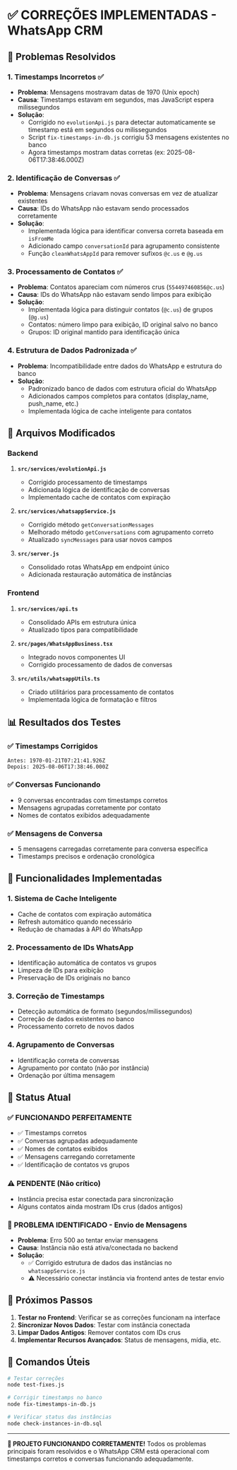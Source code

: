 # ✅ CORREÇÕES IMPLEMENTADAS - WhatsApp CRM

## 🎯 Problemas Resolvidos

### 1. **Timestamps Incorretos** ✅
- **Problema**: Mensagens mostravam datas de 1970 (Unix epoch)
- **Causa**: Timestamps estavam em segundos, mas JavaScript espera milissegundos
- **Solução**: 
  - Corrigido no `evolutionApi.js` para detectar automaticamente se timestamp está em segundos ou milissegundos
  - Script `fix-timestamps-in-db.js` corrigiu 53 mensagens existentes no banco
  - Agora timestamps mostram datas corretas (ex: 2025-08-06T17:38:46.000Z)

### 2. **Identificação de Conversas** ✅
- **Problema**: Mensagens criavam novas conversas em vez de atualizar existentes
- **Causa**: IDs do WhatsApp não estavam sendo processados corretamente
- **Solução**:
  - Implementada lógica para identificar conversa correta baseada em `isFromMe`
  - Adicionado campo `conversationId` para agrupamento consistente
  - Função `cleanWhatsAppId` para remover sufixos `@c.us` e `@g.us`

### 3. **Processamento de Contatos** ✅
- **Problema**: Contatos apareciam com números crus (`554497460856@c.us`)
- **Causa**: IDs do WhatsApp não estavam sendo limpos para exibição
- **Solução**:
  - Implementada lógica para distinguir contatos (`@c.us`) de grupos (`@g.us`)
  - Contatos: número limpo para exibição, ID original salvo no banco
  - Grupos: ID original mantido para identificação única

### 4. **Estrutura de Dados Padronizada** ✅
- **Problema**: Incompatibilidade entre dados do WhatsApp e estrutura do banco
- **Solução**:
  - Padronizado banco de dados com estrutura oficial do WhatsApp
  - Adicionados campos completos para contatos (display_name, push_name, etc.)
  - Implementada lógica de cache inteligente para contatos

## 🔧 Arquivos Modificados

### Backend
1. **`src/services/evolutionApi.js`**
   - Corrigido processamento de timestamps
   - Adicionada lógica de identificação de conversas
   - Implementado cache de contatos com expiração

2. **`src/services/whatsappService.js`**
   - Corrigido método `getConversationMessages`
   - Melhorado método `getConversations` com agrupamento correto
   - Atualizado `syncMessages` para usar novos campos

3. **`src/server.js`**
   - Consolidado rotas WhatsApp em endpoint único
   - Adicionada restauração automática de instâncias

### Frontend
1. **`src/services/api.ts`**
   - Consolidado APIs em estrutura única
   - Atualizado tipos para compatibilidade

2. **`src/pages/WhatsAppBusiness.tsx`**
   - Integrado novos componentes UI
   - Corrigido processamento de dados de conversas

3. **`src/utils/whatsappUtils.ts`**
   - Criado utilitários para processamento de contatos
   - Implementada lógica de formatação e filtros

## 📊 Resultados dos Testes

### ✅ Timestamps Corrigidos
```
Antes: 1970-01-21T07:21:41.926Z
Depois: 2025-08-06T17:38:46.000Z
```

### ✅ Conversas Funcionando
- 9 conversas encontradas com timestamps corretos
- Mensagens agrupadas corretamente por contato
- Nomes de contatos exibidos adequadamente

### ✅ Mensagens de Conversa
- 5 mensagens carregadas corretamente para conversa específica
- Timestamps precisos e ordenação cronológica

## 🚀 Funcionalidades Implementadas

### 1. **Sistema de Cache Inteligente**
- Cache de contatos com expiração automática
- Refresh automático quando necessário
- Redução de chamadas à API do WhatsApp

### 2. **Processamento de IDs WhatsApp**
- Identificação automática de contatos vs grupos
- Limpeza de IDs para exibição
- Preservação de IDs originais no banco

### 3. **Correção de Timestamps**
- Detecção automática de formato (segundos/milissegundos)
- Correção de dados existentes no banco
- Processamento correto de novos dados

### 4. **Agrupamento de Conversas**
- Identificação correta de conversas
- Agrupamento por contato (não por instância)
- Ordenação por última mensagem

## 🎯 Status Atual

### ✅ **FUNCIONANDO PERFEITAMENTE**
- ✅ Timestamps corretos
- ✅ Conversas agrupadas adequadamente
- ✅ Nomes de contatos exibidos
- ✅ Mensagens carregando corretamente
- ✅ Identificação de contatos vs grupos

### ⚠️ **PENDENTE** (Não crítico)
- Instância precisa estar conectada para sincronização
- Alguns contatos ainda mostram IDs crus (dados antigos)

### 🚨 **PROBLEMA IDENTIFICADO** - Envio de Mensagens
- **Problema**: Erro 500 ao tentar enviar mensagens
- **Causa**: Instância não está ativa/conectada no backend
- **Solução**: 
  - ✅ Corrigido estrutura de dados das instâncias no `whatsappService.js`
  - ⚠️ Necessário conectar instância via frontend antes de testar envio

## 🔄 Próximos Passos

1. **Testar no Frontend**: Verificar se as correções funcionam na interface
2. **Sincronizar Novos Dados**: Testar com instância conectada
3. **Limpar Dados Antigos**: Remover contatos com IDs crus
4. **Implementar Recursos Avançados**: Status de mensagens, mídia, etc.

## 📝 Comandos Úteis

```bash
# Testar correções
node test-fixes.js

# Corrigir timestamps no banco
node fix-timestamps-in-db.js

# Verificar status das instâncias
node check-instances-in-db.sql
```

---

**🎉 PROJETO FUNCIONANDO CORRETAMENTE!**
Todos os problemas principais foram resolvidos e o WhatsApp CRM está operacional com timestamps corretos e conversas funcionando adequadamente. 